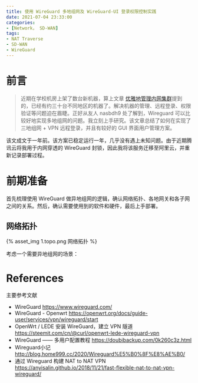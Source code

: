 ```yaml
---
title: 使用 WireGuard 多地组网及 WireGuard-UI 登录权限控制实践
date: 2021-07-04 23:33:00
categories:
- [Network， SD-WAN]
tags:
- NAT Traverse
- SD-WAN
- WireGuard
---
```


# 前言

> 近期在学校机房上架了数台新机器，算上文章 [优雅地管理内网集群](https://wasteland.touko.moe/blog/2020/04/intranet-cluster-management/)提到的，已经有约三十台不同地区的机器了。解决机器的管理、远程登录、权限验证等问题迫在眉睫。正好从友人 nasbdh9 处了解到，Wireguard 可以比较好地实现多地组网的问题。我立刻上手研究。该文章总结了如何在实现了三地组网 + VPN 远程登录，并且有较好的 GUI 界面用户管理方案。

该文成文于一年前。该方案已稳定运行一年，几乎没有遇上未知问题。由于近期腾讯云将我用于内网穿透的 WireGuard 封锁，因此我将该服务迁移至阿里云，并重新记录部署过程。

# 前期准备

首先梳理使用 WireGuard 做异地组网的逻辑，确认网络拓扑、各地网关和各子网之间的关系。然后，确认需要使用到的软件和硬件，最后上手部署。

## 网络拓扑

{% asset_img 1.topo.png 网络拓扑 %}

考虑一个需要异地组网的场景：

# References

主要参考文献

- WireGuard https://www.wireguard.com/
- WireGuard - Openwrt https://openwrt.org/docs/guide-user/services/vpn/wireguard/start
- OpenWrt / LEDE 安装 WireGuard，建立 VPN 隧道 https://steemit.com/cn/@curl/openwrt-lede-wireguard-vpn
- WireGuard —— 多用户配置教程 https://doubibackup.com/0k260c3z.html
- Wireguard小记 http://blog.home999.cc/2020/Wireguard%E5%B0%8F%E8%AE%B0/
- 通过 Wireguard 构建 NAT to NAT VPN https://anyisalin.github.io/2018/11/21/fast-flexible-nat-to-nat-vpn-wireguard/
